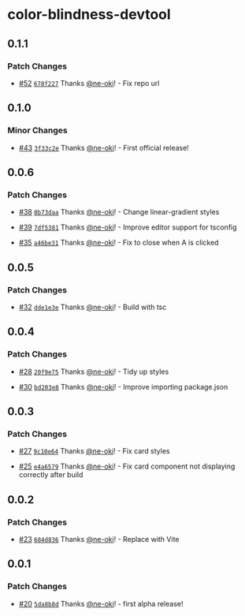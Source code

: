 # color-blindness-devtool

## 0.1.1

### Patch Changes

- [#52](https://github.com/ne-oki/color-blindness-devtool/pull/52) [`678f227`](https://github.com/ne-oki/color-blindness-devtool/commit/678f2270c0551c3d5885a63c1115cb9cde810d70) Thanks [@ne-oki](https://github.com/ne-oki)! - Fix repo url

## 0.1.0

### Minor Changes

- [#43](https://github.com/ne-oki/color-blindness-devtool/pull/43) [`3f33c2e`](https://github.com/ne-oki/color-blindness-devtool/commit/3f33c2e229a721243a9f521accf57acb16ec3db6) Thanks [@ne-oki](https://github.com/ne-oki)! - First official release!

## 0.0.6

### Patch Changes

- [#38](https://github.com/ne-oki/color-blindness-devtool/pull/38) [`0b73daa`](https://github.com/ne-oki/color-blindness-devtool/commit/0b73daade770d6755bddd6cef0035cee937eca5d) Thanks [@ne-oki](https://github.com/ne-oki)! - Change linear-gradient styles

- [#39](https://github.com/ne-oki/color-blindness-devtool/pull/39) [`7df5381`](https://github.com/ne-oki/color-blindness-devtool/commit/7df5381be89b2875c68cf9d56c5be8b0d9463fe1) Thanks [@ne-oki](https://github.com/ne-oki)! - Improve editor support for tsconfig

- [#35](https://github.com/ne-oki/color-blindness-devtool/pull/35) [`a46be31`](https://github.com/ne-oki/color-blindness-devtool/commit/a46be31a5f135aed2cb7b91b397b8964cb2cf11f) Thanks [@ne-oki](https://github.com/ne-oki)! - Fix to close when A is clicked

## 0.0.5

### Patch Changes

- [#32](https://github.com/ne-oki/color-blindness-devtool/pull/32) [`dde1e3e`](https://github.com/ne-oki/color-blindness-devtool/commit/dde1e3e5279c9513f2e65949733a749cc2755175) Thanks [@ne-oki](https://github.com/ne-oki)! - Build with tsc

## 0.0.4

### Patch Changes

- [#28](https://github.com/ne-oki/color-blindness-devtool/pull/28) [`20f9e75`](https://github.com/ne-oki/color-blindness-devtool/commit/20f9e7542f04bc3606cc7b2a5b4c8020f568409c) Thanks [@ne-oki](https://github.com/ne-oki)! - Tidy up styles

- [#30](https://github.com/ne-oki/color-blindness-devtool/pull/30) [`bd203e8`](https://github.com/ne-oki/color-blindness-devtool/commit/bd203e8167ed5ffb9106add1f85a1f60332250c5) Thanks [@ne-oki](https://github.com/ne-oki)! - Improve importing package.json

## 0.0.3

### Patch Changes

- [#27](https://github.com/ne-oki/color-blindness-devtool/pull/27) [`9c10e64`](https://github.com/ne-oki/color-blindness-devtool/commit/9c10e647026fbc61facd993197cfd7b182d3743d) Thanks [@ne-oki](https://github.com/ne-oki)! - Fix card styles

- [#25](https://github.com/ne-oki/color-blindness-devtool/pull/25) [`e4a6579`](https://github.com/ne-oki/color-blindness-devtool/commit/e4a657931463cee451f8cf626232c5dc3cc9b3d6) Thanks [@ne-oki](https://github.com/ne-oki)! - Fix card component not displaying correctly after build

## 0.0.2

### Patch Changes

- [#23](https://github.com/ne-oki/color-blindness-devtool/pull/23) [`684d836`](https://github.com/ne-oki/color-blindness-devtool/commit/684d83665e3c231f71eba53b2bb8c1cd96fe3298) Thanks [@ne-oki](https://github.com/ne-oki)! - Replace with Vite

## 0.0.1

### Patch Changes

- [#20](https://github.com/ne-oki/color-blindness-devtool/pull/20) [`5da8b8d`](https://github.com/ne-oki/color-blindness-devtool/commit/5da8b8d4417368911064e857dfcad3eb33928ae0) Thanks [@ne-oki](https://github.com/ne-oki)! - first alpha release!
